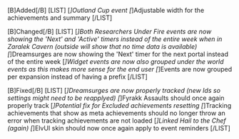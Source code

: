 [B]Added[/B]
[LIST]
[*]Outland Cup event
[*]Adjustable width for the achievements and summary
[/LIST]

[B]Changed[/B]
[LIST]
[*]Both Researchers Under Fire events are now showing the 'Next' and 'Active' timers instead of the entire week when in Zaralek Cavern (outside will show that no time data is available)
[*]Dreamsurges are now showing the 'Next' timer for the next portal instead of the entire week
[*]Widget events are now also grouped under the world events as this makes more sense for the end user
[*]Events are now grouped per expansion instead of having a prefix
[/LIST]

[B]Fixed[/B]
[LIST]
[*]Dreamsurges are now properly tracked (new Ids so settings might need to be reapplyed)
[*]Fyrakk Assaults should once again properly track
[*]Potential fix for Excluded achievements resetting
[*]Tracking achievements that show as meta achievements should no longer throw an error when tracking achievements are not loaded
[*]Linked Hail to the Chef (again)
[*]ElvUI skin should now once again apply to event reminders
[/LIST]